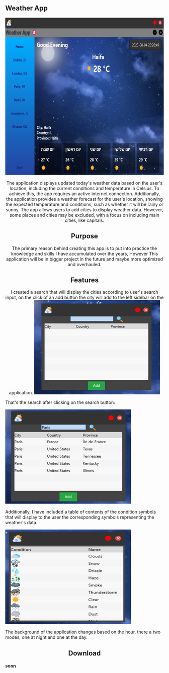 <h2>Weather App</h2>
<img src="https://github.com/avivper/Weather/blob/main/Images/night.png" width="800" height="500" />

<p style="text-align:center;">
The application displays updated today's weather data based on the user's location, including the current conditions and temperature in Celsius. To achieve this, the app requires an active internet connection. 
Additionally, the application provides a weather forecast for the user's location, showing the expected temperature and conditions, such as whether it will be rainy or sunny. The app allows users to add cities to display weather data. However, some places and cities may be excluded, with a focus on including main cities, like capitals.
</p>


<h2 style="text-align:center;">Purpose</h2>

<p style="text-align:center;">
The primary reason behind creating this app is to put into practice the knowledge and skills I have accumulated over the years, 
However This application will be in bigger project in the future and maybe more optimized and overhauled.
</p>

<h2 style="text-align:center;">Features</h2>

<p style="text-align:center;">
I created a search that will display the cities according to user's search input, on the click of an add button the city will add to the left sidebar on the application.

  
<img src="https://github.com/avivper/Weather/blob/main/Images/search.png" width="400" height="300" />

That's the search after clicking on the search button:


<img src="https://github.com/avivper/Weather/blob/main/Images/table2.png" width="400" height="300" />

Additionally, I have included a table of contents of the condition symbols that will display to the user the corresponding symbols representing the weather's data.


<img src="https://github.com/avivper/Weather/blob/main/Images/table.png" width="400" height="300" />

The background of the application changes based on the hour, there a two modes, one at night and one at the day.
</p>

<h2 style="text-align:center;">Download</h2>
<h4>soon</h4>
